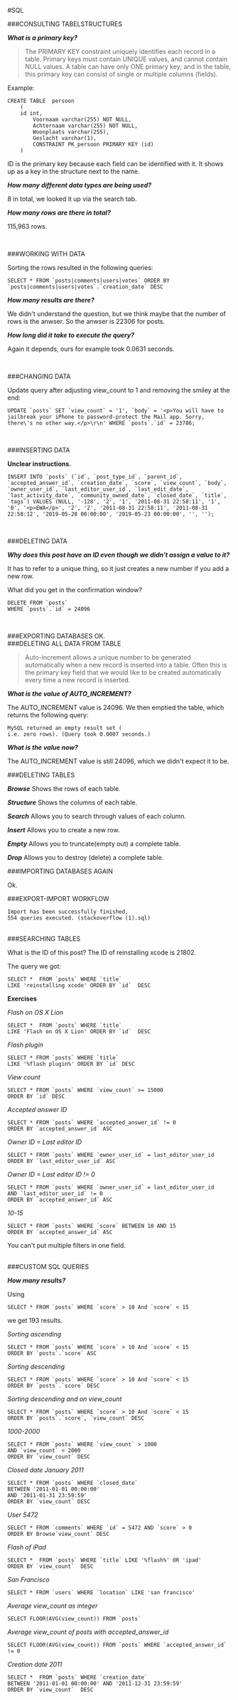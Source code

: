 #SQL

###CONSULTING TABELSTRUCTURES

***What is a primary key?***

>The PRIMARY KEY constraint uniquely identifies each record in a table. Primary keys must contain UNIQUE values, and cannot contain NULL values.
>A table can have only ONE primary key; and in the table, this primary key can consist of single or multiple columns (fields).

Example: 

```
CREATE TABLE  persoon
    (
    id int,
        Voornaam varchar(255) NOT NULL, 
        Achternaam varchar(255) NOT NULL,
        Woonplaats varchar(255),
        Geslacht varchar(1),
        CONSTRAINT PK_persoon PRIMARY KEY (id)
    )
```

ID is the primary key because each field can be identified with it. It shows up as a key in the structure next to the name.

***How many different data types are being used?***

8 in total, we looked it up via the search tab.


***How many rows are there in total?***

115,963 rows.

<br>

###WORKING WITH DATA

Sorting the rows resulted in the following queries:

```
SELECT * FROM `posts|comments|users|votes` ORDER BY `posts|comments|users|votes`.`creation_date` DESC
```

***How many results are there?***

We didn't understand the question, but we think maybe that the number of rows is the anwser. So the anwser is 22306 for posts.


***How long did it take to execute the query?***

Again it depends, ours for example took 0.0631 seconds.

<br>

###CHANGING DATA

Update query after adjusting view_count to 1 and removing the smiley at the end:

```
UPDATE `posts` SET `view_count` = '1', `body` = '<p>You will have to jailbreak your iPhone to password-protect the Mail app. Sorry, there\'s no other way.</p>\r\n' WHERE `posts`.`id` = 23786;   
```

<br>

###INSERTING DATA

**Unclear instructions.**
```
INSERT INTO `posts` (`id`, `post_type_id`, `parent_id`, `accepted_answer_id`, `creation_date`, `score`, `view_count`, `body`, `owner_user_id`, `last_editor_user_id`, `last_edit_date`, `last_activity_date`, `community_owned_date`, `closed_date`, `title`, `tags`) VALUES (NULL, '-128', '2', '1', '2011-08-31 22:58:11', '1', '0', '<p>EWA</p>', '2', '2', '2011-08-31 22:58:11', '2011-08-31 22:58:12', '2019-05-28 00:00:00', '2019-05-23 00:00:00', '', '');
```
<br>


###DELETING DATA

***Why does this post have an ID even though we didn't assign a value to it?***

It has to refer to a unique thing, so it just creates a new number if you add a new row.

What did you get in the confirmation window?
```
DELETE FROM `posts` 
WHERE `posts`.`id` = 24096
```

<br>

###EXPORTING DATABASES
 OK.
<br>
###DELETING ALL DATA FROM TABLE

>Auto-increment allows a unique number to be generated automatically when a new record is inserted into a table.
Often this is the primary key field that we would like to be created automatically every time a new record is inserted.

***What is the value of AUTO_INCREMENT?***

The AUTO_INCREMENT value is 24096. We then emptied the table, which returns the following query:

 ```
 MySQL returned an empty result set (
i.e. zero rows). (Query took 0.0007 seconds.)
 ```

***What is the value now?***

The AUTO_INCREMENT value is still 24096, which we didn't expect it to be.
<br>

###DELETING TABLES

***Browse***
Shows the rows of each table.

***Structure***
Shows the columns of each table.

***Search***
Allows you to search through values of each column.

***Insert***
Allows you to create a new row.

***Empty***
Allows you to truncate(empty out) a complete table.

***Drop***
Allows you to destroy (delete) a complete table.
<br>

###IMPORTING DATABASES AGAIN

Ok.
<br>

###EXPORT-IMPORT WORKFLOW

```
Import has been successfully finished, 
554 queries executed. (stackoverflow (1).sql)
```

<br>
###SEARCHING TABLES

What is the ID of this post?
The ID of reinstalling xcode is 21802.

The query we got:

```
SELECT *  FROM `posts` WHERE `title` 
LIKE 'reinstalling xcode' ORDER BY `id`  DESC
```

**Exercises**

*Flash on OS X Lion*

```
SELECT *  FROM `posts` WHERE `title` 
LIKE 'Flash on OS X Lion' ORDER BY `id`  DESC 
```


*Flash plugin*

```
SELECT * FROM `posts` WHERE `title` 
LIKE '%flash plugin%' ORDER BY `id` DESC
```

*View count*
```
SELECT * FROM `posts` WHERE `view_count` >= 15000 
ORDER BY `id` DESC
```
*Accepted answer ID*

```
SELECT * FROM `posts` WHERE `accepted_answer_id` != 0 
ORDER BY `accepted_answer_id` ASC
```

*Owner ID = Last editor ID*

```
SELECT * FROM `posts` WHERE `owner_user_id` = last_editor_user_id 
ORDER BY `last_editor_user_id` ASC
```

*Owner ID = Last editor ID != 0*

```
SELECT * FROM `posts` WHERE `owner_user_id` = last_editor_user_id 
AND `last_editor_user_id` != 0 
ORDER BY `accepted_answer_id` ASC
```
*10-15*

```
SELECT * FROM `posts` WHERE `score` BETWEEN 10 AND 15 
ORDER BY `accepted_answer_id` ASC
```
You can't put multiple filters in one field.

<br>
###CUSTOM SQL QUERIES

***How many results?***

Using 
```
SELECT * FROM `posts` WHERE `score` > 10 And `score` < 15 
```
we get 193 results.

*Sorting ascending*
```
SELECT * FROM `posts` WHERE `score` > 10 And `score` < 15 
ORDER BY `posts`.`score` ASC
```

*Sorting descending*
```
SELECT * FROM `posts` WHERE `score` > 10 And `score` < 15 
ORDER BY `posts`.`score` DESC
```

*Sorting descending and on view_count*

```
SELECT * FROM `posts` WHERE `score` > 10 And `score` < 15 
ORDER BY `posts`.`score`, `view_count` DESC
```
*1000-2000*
```
SELECT * FROM `posts` WHERE `view_count` > 1000 
AND `view_count` < 2000 
ORDER BY `view_count` DESC
```

*Closed date January 2011*

```
SELECT * FROM `posts` WHERE `closed_date` 
BETWEEN '2011-01-01 00:00:00' 
AND '2011-01-31 23:59:59' 
ORDER BY `view_count` DESC
```

*User 5472*

```
SELECT * FROM `comments` WHERE `id` = 5472 AND `score` > 0 
ORDER BY Browse`view_count` DESC
```

*Flash of iPad*

```
SELECT *  FROM `posts` WHERE `title` LIKE '%flash%' OR 'ipad' 
ORDER BY `view_count`  DESC
```

*San Francisco*


```
SELECT * FROM `users` WHERE `location` LIKE 'san francisco'
```

*Average view_count as integer*
```
SELECT FLOOR(AVG(view_count)) FROM `posts`
```
*Average view_count of posts with accepted_answer_id*
```
SELECT FLOOR(AVG(view_count)) FROM `posts` WHERE `accepted_answer_id` != 0
```
*Creation date 2011*
```
SELECT *  FROM `posts` WHERE `creation_date` 
BETWEEN '2011-01-01 00:00:00' AND '2011-12-31 23:59:59' 
ORDER BY `view_count`  DESC
```

